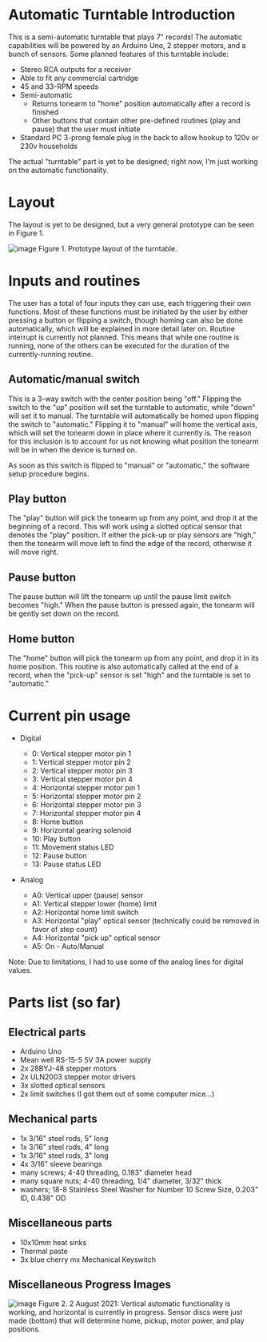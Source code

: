 # Automatic Turntable Introduction
This is a semi-automatic turntable that plays 7" records! The automatic capabilities will be powered by an Arduino Uno, 2 stepper motors, and a bunch of sensors.
Some planned features of this turntable include:
- Stereo RCA outputs for a receiver
- Able to fit any commercial cartridge
- 45 and 33-RPM speeds
- Semi-automatic
  - Returns tonearm to "home" position automatically after a record is finished
  - Other buttons that contain other pre-defined routines (play and pause) that the user must initiate
- Standard PC 3-prong female plug in the back to allow hookup to 120v or 230v households

The actual "turntable" part is yet to be designed; right now, I'm just working on the automatic functionality.

# Layout
The layout is yet to be designed, but a very general prototype can be seen in Figure 1.

![image](https://cdn.discordapp.com/attachments/625801308854812684/848020821326037032/20210528_221130.jpg)
Figure 1. Prototype layout of the turntable.

# Inputs and routines
The user has a total of four inputs they can use, each triggering their own functions. Most of these functions must be initiated by the user by either pressing a button or flipping a switch, though homing can also be done automatically, which will be explained in more detail later on. Routine interrupt is currently not planned. This means that while one routine is running, none of the others can be executed for the duration of the currently-running routine.

## Automatic/manual switch
This is a 3-way switch with the center position being "off." Flipping the switch to the "up" position will set the turntable to automatic, while "down" will set it to manual. The turntable will automatically be homed upon flipping the switch to "automatic." Flipping it to "manual" will home the vertical axis, which will set the tonearm down in place where it currently is. The reason for this inclusion is to account for us not knowing what position the tonearm will be in when the device is turned on.

As soon as this switch is flipped to "manual" or "automatic," the software setup procedure begins.

## Play button
The "play" button will pick the tonearm up from any point, and drop it at the beginning of a record. This will work using a slotted optical sensor that denotes the "play" position. If either the pick-up or play sensors are "high," then the tonearm will move left to find the edge of the record, otherwise it will move right.

## Pause button
The pause button will lift the tonearm up until the pause limit switch becomes "high." When the pause button is pressed again, the tonearm will be gently set down on the record.

## Home button
The "home" button will pick the tonearm up from any point, and drop it in its home position. This routine is also automatically called at the end of a record, when the "pick-up" sensor is set "high" and the turntable is set to "automatic."

# Current pin usage
- Digital
  - 0: Vertical stepper motor pin 1
  - 1: Vertical stepper motor pin 2
  - 2: Vertical stepper motor pin 3
  - 3: Vertical stepper motor pin 4
  - 4: Horizontal stepper motor pin 1
  - 5: Horizontal stepper motor pin 2
  - 6: Horizontal stepper motor pin 3
  - 7: Horizontal stepper motor pin 4
  - 8: Home button
  - 9: Horizontal gearing solenoid
  - 10: Play button
  - 11: Movement status LED
  - 12: Pause button
  - 13: Pause status LED

- Analog
  - A0: Vertical upper (pause) sensor
  - A1: Vertical stepper lower (home) limit
  - A2: Horizontal home limit switch
  - A3: Horizontal "play" optical sensor (technically could be removed in favor of step count)
  - A4: Horizontal "pick up" optical sensor
  - A5: On - Auto/Manual

Note: Due to limitations, I had to use some of the analog lines for digital values.

# Parts list (so far)
## Electrical parts
- Arduino Uno
- Mean well RS-15-5 5V 3A power supply
- 2x 28BYJ-48 stepper motors
- 2x ULN2003 stepper motor drivers
- 3x slotted optical sensors
- 2x limit switches (I got them out of some computer mice...)

## Mechanical parts
- 1x 3/16" steel rods, 5" long
- 1x 3/16" steel rods, 4" long
- 1x 3/16" steel rods, 3" long
- 4x 3/16" sleeve bearings
- many screws; 4-40 threading, 0.183" diameter head
- many square nuts; 4-40 threading, 1/4" diameter, 3/32" thick
- washers; 18-8 Stainless Steel Washer for Number 10 Screw Size, 0.203" ID, 0.438" OD

## Miscellaneous parts
- 10x10mm heat sinks
- Thermal paste
- 3x blue cherry mx Mechanical Keyswitch 

## Miscellaneous Progress Images

![image](https://user-images.githubusercontent.com/48131480/127951128-9a074e19-f8e5-4b68-808b-bf73fc30f2ca.png)
Figure 2. 2 August 2021: Vertical automatic functionality is working, and horizontal is currently in progress. Sensor discs were just made (bottom) that will determine home, pickup, motor power, and play positions.
